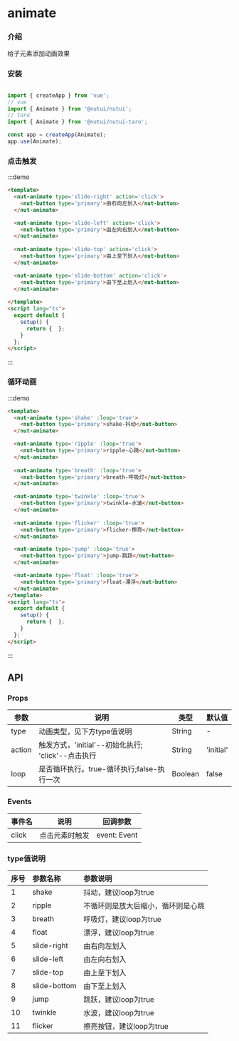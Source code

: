 # animate 

### 介绍

给子元素添加动画效果

### 安装

```javascript

import { createApp } from 'vue';
// vue
import { Animate } from '@nutui/nutui';
// taro
import { Animate } from '@nutui/nutui-taro';

const app = createApp(Animate);
app.use(Animate);

```

### 点击触发

:::demo

```html
<template>
  <nut-animate type='slide-right' action='click'>
    <nut-button type='primary'>由右向左划入</nut-button>
  </nut-animate>

  <nut-animate type='slide-left' action='click'>
    <nut-button type='primary'>由左向右划入</nut-button>
  </nut-animate>
  
  <nut-animate type='slide-top' action='click'>
    <nut-button type='primary'>由上至下划入</nut-button>
  </nut-animate>

  <nut-animate type='slide-bottom' action='click'>
    <nut-button type='primary'>由下至上划入</nut-button>
  </nut-animate>
 
</template>
<script lang="ts">
  export default {
    setup() {
      return {  };
    }
  };
</script>
```

:::



### 循环动画

:::demo

```html
<template>
  <nut-animate type='shake' :loop='true'>
    <nut-button type='primary'>shake-抖动</nut-button>
  </nut-animate>

  <nut-animate type='ripple' :loop='true'>
    <nut-button type='primary'>ripple-心跳</nut-button>
  </nut-animate>
  
  <nut-animate type='breath' :loop='true'>
    <nut-button type='primary'>breath-呼吸灯</nut-button>
  </nut-animate>

  <nut-animate type='twinkle' :loop='true'>
    <nut-button type='primary'>twinkle-水波</nut-button>
  </nut-animate>
  
  <nut-animate type='flicker' :loop='true'>
    <nut-button type='primary'>flicker-擦亮</nut-button>
  </nut-animate>

  <nut-animate type='jump' :loop='true'>
    <nut-button type='primary'>jump-跳跃</nut-button>
  </nut-animate>

  <nut-animate type='float' :loop='true'>
    <nut-button type='primary'>float-漂浮</nut-button>
  </nut-animate>
</template>
<script lang="ts">
  export default {
    setup() {
      return {  };
    }
  };
</script>
```

:::


## API

### Props

| 参数         | 说明                             | 类型   | 默认值           |
|--------------|----------------------------------|--------|------------------|
| type         | 动画类型，见下方type值说明               | String | -                |
| action         | 触发方式，'initial'--初始化执行;  'click'--点击执行              | String | 'initial'             |
| loop         | 是否循环执行。true-循环执行;false-执行一次              | Boolean | false               |

### Events

| 事件名 | 说明           | 回调参数     |
|--------|----------------|--------------|
| click  | 点击元素时触发 | event: Event |

### type值说明

|    序号  |    参数名称     |      参数说明     |
|:-------|:------- | :----------|
| 1|   shake  | 抖动，建议loop为true
| 2 |   ripple  | 不循环则是放大后缩小，循环则是心跳
|3 |   breath  | 呼吸灯，建议loop为true
|4 |   float  | 漂浮，建议loop为true
|5|   slide-right  | 由右向左划入
|6 |   slide-left  | 由左向右划入
|7|   slide-top  | 由上至下划入
| 8 |   slide-bottom  | 由下至上划入
|9 |   jump  | 跳跃，建议loop为true
|10 |   twinkle  | 水波，建议loop为true
|11 |   flicker  | 擦亮按钮，建议loop为true